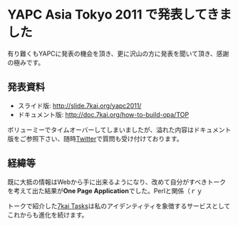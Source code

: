 # YAPC Asia Tokyo 2011 で発表してきました

有り難くもYAPCに発表の機会を頂き、更に沢山の方に発表を聞いて頂き、感謝の極みです。

## 発表資料
- スライド版: http://slide.7kai.org/yapc2011/
- ドキュメント版: http://doc.7kai.org/how-to-build-opa/TOP

ボリューミーでタイムオーバーしてしまいましたが、溢れた内容はドキュメント版をご参照下さい、随時[Twitter](https://twitter.com/#!/su_aska)で質問も受け付けております。

## 経緯等

既に大抵の情報はWebから手に出来るようになり、改めて自分がすべきトークを考えて出た結果が**One Page Application**でした。Perlと関係（ｒｙ

トークで紹介した[7kai Tasks](https://tasks.7kai.org/)は私のアイデンティティを象徴するサービスとしてこれからも進化を続けます。
